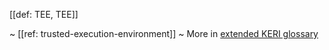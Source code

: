 [[def: TEE, TEE]]

~ [[ref: trusted-execution-environment]]
~ More in <a href="https://weboftrust.github.io/WOT-terms/docs/glossary/TEE">extended KERI glossary</a>
